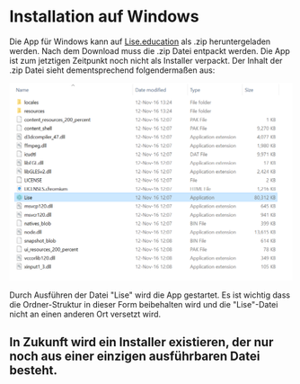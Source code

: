 # Installation auf Windows
Die App für Windows kann auf [Lise.education](http://Lise.education/) als .zip heruntergeladen werden.
Nach dem Download muss die .zip Datei entpackt werden. Die App ist zum jetztigen Zeitpunkt noch nicht als Installer verpackt. 
Der Inhalt der .zip Datei sieht dementsprechend folgendermaßen aus:

  ![windows](img/windows.png)

Durch Ausführen der Datei "Lise" wird die App gestartet. Es ist wichtig dass die Ordner-Struktur in dieser Form beibehalten wird und die "Lise"-Datei nicht an einen anderen Ort versetzt wird.

## In Zukunft wird ein Installer existieren, der nur noch aus einer einzigen ausführbaren Datei besteht.